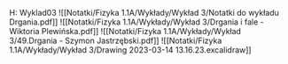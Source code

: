 H: Wyklad03
![[Notatki/Fizyka 1.1A/Wykłady/Wykład 3/Notatki do wykładu Drgania.pdf]]
![[Notatki/Fizyka 1.1A/Wykłady/Wykład 3/Drgania i fale - Wiktoria Plewińska.pdf]]
![[Notatki/Fizyka 1.1A/Wykłady/Wykład 3/49.Drgania - Szymon Jastrzębski.pdf]]
![[Notatki/Fizyka 1.1A/Wykłady/Wykład 3/Drawing 2023-03-14 13.16.23.excalidraw]]